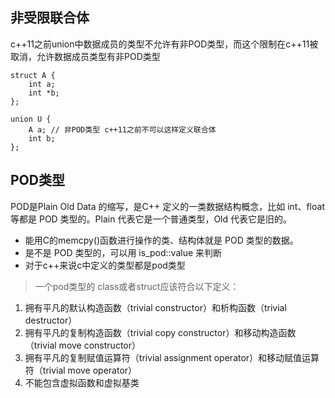 ## 非受限联合体
c++11之前union中数据成员的类型不允许有非POD类型，而这个限制在c++11被取消，允许数据成员类型有非POD类型
```
struct A {
    int a;
    int *b;
};

union U {
    A a; // 非POD类型 c++11之前不可以这样定义联合体
    int b;
};
```

## POD类型
POD是Plain Old Data 的缩写，是C++ 定义的一类数据结构概念，比如 int、float 等都是 POD 类型的。Plain 代表它是一个普通类型，Old 代表它是旧的。

* 能用C的memcpy()函数进行操作的类、结构体就是 POD 类型的数据。
* 是不是 POD 类型的，可以用 is_pod<T>::value 来判断
* 对于c++来说c中定义的类型都是pod类型

> 一个pod类型的 class或者struct应该符合以下定义：

1. 拥有平凡的默认构造函数（trivial constructor）和析构函数（trivial destructor）
2. 拥有平凡的复制构造函数（trivial copy constructor）和移动构造函数（trivial move constructor）
3. 拥有平凡的复制赋值运算符（trivial assignment operator）和移动赋值运算符（trivial move operator）
4. 不能包含虚拟函数和虚拟基类
